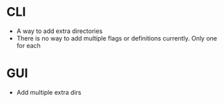 # CLI
- A way to add extra directories 
- There is no way to add multiple flags or definitions currently. Only one for each

# GUI
- Add multiple extra dirs
